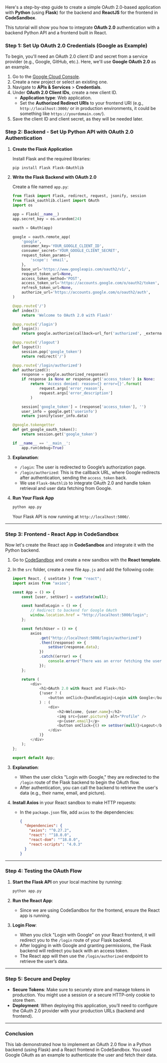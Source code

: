 Here's a step-by-step guide to create a simple OAuth 2.0-based application with **Python** (using **Flask**) for the backend and **ReactJS** for the frontend in **CodeSandbox**.

This tutorial will show you how to integrate **OAuth 2.0** authentication with a backend Python API and a frontend built in React.

### **Step 1: Set Up OAuth 2.0 Credentials (Google as Example)**

To begin, you'll need an OAuth 2.0 client ID and secret from a service provider (e.g., Google, GitHub, etc.). Here, we'll use **Google OAuth 2.0** as an example.

1. Go to the [Google Cloud Console](https://console.cloud.google.com/).
2. Create a new project or select an existing one.
3. Navigate to **APIs & Services** > **Credentials**.
4. Under **OAuth 2.0 Client IDs**, create a new client ID.
   - **Application type**: Web application.
   - Set the **Authorized Redirect URIs** to your frontend URI (e.g., `http://localhost:3000/` or in production environments, it could be something like `https://yourdomain.com/`).
5. Save the client ID and client secret, as they will be needed later.

### **Step 2: Backend - Set Up Python API with OAuth 2.0 Authentication**

1. **Create the Flask Application**

   Install Flask and the required libraries:

   ```bash
   pip install Flask Flask-OAuthlib
   ```

2. **Write the Flask Backend with OAuth 2.0**

   Create a file named `app.py`:

   ```python
   from flask import Flask, redirect, request, jsonify, session
   from flask_oauthlib.client import OAuth
   import os

   app = Flask(__name__)
   app.secret_key = os.urandom(24)

   oauth = OAuth(app)

   google = oauth.remote_app(
       'google',
       consumer_key='YOUR_GOOGLE_CLIENT_ID',
       consumer_secret='YOUR_GOOGLE_CLIENT_SECRET',
       request_token_params={
           'scope': 'email',
       },
       base_url='https://www.googleapis.com/oauth2/v1/',
       request_token_url=None,
       access_token_method='POST',
       access_token_url='https://accounts.google.com/o/oauth2/token',
       refresh_token_url=None,
       authorize_url='https://accounts.google.com/o/oauth2/auth',
   )

   @app.route('/')
   def index():
       return 'Welcome to OAuth 2.0 with Flask!'

   @app.route('/login')
   def login():
       return google.authorize(callback=url_for('authorized', _external=True))

   @app.route('/logout')
   def logout():
       session.pop('google_token')
       return redirect('/')

   @app.route('/login/authorized')
   def authorized():
       response = google.authorized_response()
       if response is None or response.get('access_token') is None:
           return 'Access denied: reason={} error={}'.format(
               request.args['error_reason'],
               request.args['error_description']
           )

       session['google_token'] = (response['access_token'], '')
       user_info = google.get('userinfo')
       return jsonify(user_info.data)

   @google.tokengetter
   def get_google_oauth_token():
       return session.get('google_token')

   if __name__ == '__main__':
       app.run(debug=True)
   ```

3. **Explanation**:
   - `/login`: The user is redirected to Google’s authorization page.
   - `/login/authorized`: This is the callback URL, where Google redirects after authentication, sending the `access_token` back.
   - We use `Flask-OAuthlib` to integrate OAuth 2.0 and handle token retrieval and user data fetching from Google.

4. **Run Your Flask App**

   ```bash
   python app.py
   ```

   Your Flask API is now running at `http://localhost:5000/`.

---

### **Step 3: Frontend - React App in CodeSandbox**

Now let's create the React app in **CodeSandbox** and integrate it with the Python backend.

1. Go to [CodeSandbox](https://codesandbox.io/) and create a new sandbox with the **React template**.

2. In the `src` folder, create a new file `App.js` and add the following code:

   ```javascript
   import React, { useState } from "react";
   import axios from "axios";

   const App = () => {
       const [user, setUser] = useState(null);

       const handleLogin = () => {
           // Redirect to backend for Google OAuth
           window.location.href = "http://localhost:5000/login";
       };

       const fetchUser = () => {
           axios
               .get("http://localhost:5000/login/authorized")
               .then((response) => {
                   setUser(response.data);
               })
               .catch((error) => {
                   console.error("There was an error fetching the user data!", error);
               });
       };

       return (
           <div>
               <h1>OAuth 2.0 with React and Flask</h1>
               {!user ? (
                   <button onClick={handleLogin}>Login with Google</button>
               ) : (
                   <div>
                       <h2>Welcome, {user.name}</h2>
                       <img src={user.picture} alt="Profile" />
                       <p>{user.email}</p>
                       <button onClick={() => setUser(null)}>Logout</button>
                   </div>
               )}
           </div>
       );
   };

   export default App;
   ```

3. **Explanation**:
   - When the user clicks "Login with Google," they are redirected to the `/login` route of the Flask backend to begin the OAuth flow.
   - After authentication, you can call the backend to retrieve the user's data (e.g., their name, email, and picture).

4. **Install Axios** in your React sandbox to make HTTP requests:
   - In the `package.json` file, add `axios` to the dependencies:

     ```json
     {
       "dependencies": {
         "axios": "^0.27.2",
         "react": "^18.0.0",
         "react-dom": "^18.0.0",
         "react-scripts": "4.0.3"
       }
     }
     ```

---

### **Step 4: Testing the OAuth Flow**

1. **Start the Flask API** on your local machine by running:

   ```bash
   python app.py
   ```

2. **Run the React App**:
   - Since we are using CodeSandbox for the frontend, ensure the React app is running.
   
3. **Login Flow**:
   - When you click "Login with Google" on your React frontend, it will redirect you to the `/login` route of your Flask backend.
   - After logging in with Google and granting permissions, the Flask backend will redirect you back with an access token.
   - The React app will then use the `/login/authorized` endpoint to retrieve the user’s data.

---

### **Step 5: Secure and Deploy**

- **Secure Tokens**: Make sure to securely store and manage tokens in production. You might use a session or a secure HTTP-only cookie to store them.
- **Deployment**: When deploying this application, you’ll need to configure the OAuth 2.0 provider with your production URLs (backend and frontend).

---

### **Conclusion**

This lab demonstrated how to implement an OAuth 2.0 flow in a Python backend (using Flask) and a React frontend in CodeSandbox. You used Google OAuth as an example to authenticate the user and fetch their data.
